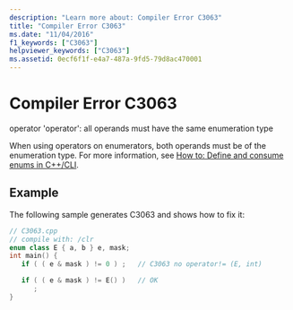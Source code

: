 ```yaml
---
description: "Learn more about: Compiler Error C3063"
title: "Compiler Error C3063"
ms.date: "11/04/2016"
f1_keywords: ["C3063"]
helpviewer_keywords: ["C3063"]
ms.assetid: 0ecf6f1f-e4a7-487a-9fd5-79d8ac470001
---
```

# Compiler Error C3063

operator 'operator': all operands must have the same enumeration type

When using operators on enumerators, both operands must be of the enumeration type. For more information, see [How to: Define and consume enums in C++/CLI](../../dotnet/how-to-define-and-consume-enums-in-cpp-cli.md).

## Example

The following sample generates C3063 and shows how to fix it:

```cpp
// C3063.cpp
// compile with: /clr
enum class E { a, b } e, mask;
int main() {
   if ( ( e & mask ) != 0 ) ;   // C3063 no operator!= (E, int)

   if ( ( e & mask ) != E() )   // OK
      ;
}
```
